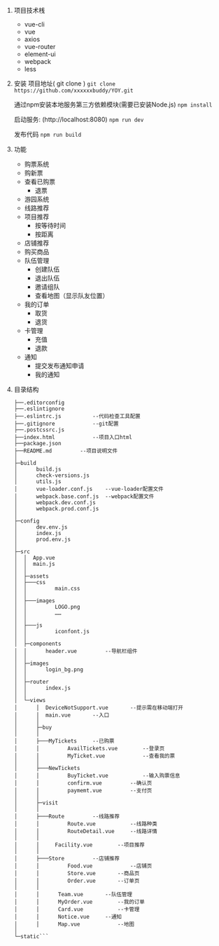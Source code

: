 1.	项目技术桟
	- vue-cli
	- vue
	- axios
	- vue-router
	- element-ui
	- webpack
	- less
2.	安装
    项目地址( git clone )
    `git clone https://github.com/xxxxxxbuddy/YOY.git`

    通过npm安装本地服务第三方依赖模块(需要已安装Node.js)
    `npm install`

    启动服务: (http://localhost:8080)
    `npm run dev`

    发布代码
    `npm run build`

3.	功能
	-	购票系统
	  -	购新票
	  -	查看已购票
	    -	退票
	-	游园系统
	  -	线路推荐
	  -	项目推荐
	    -	按等待时间
	    -	按距离
	  -	店铺推荐
	  -	购买商品
	  -	队伍管理
	    -	创建队伍
	    -	退出队伍
	    -	邀请组队
	    -	查看地图（显示队友位置）
	  -	我的订单
	    -	取货
	    -	退货
	  -	卡管理
	    -	充值
	    -	退款
	  -	通知
	    -	提交发布通知申请
	    -	我的通知

4. 目录结构

   ```├──.babelrc
   ├──.editorconfig
   ├──.eslintignore
   ├──.eslintrc.js  	 	--代码检查工具配置
   ├──.gitignore     		--git配置
   ├──.postcssrc.js
   ├──index.html     		--项目入口html	
   ├──package.json
   ├──README.md  	   	--项目说明文件
   │  
   ├─build
   │      build.js
   │      check-versions.js
   │      utils.js
   │      vue-loader.conf.js    --vue-loader配置文件
   │      webpack.base.conf.js  --webpack配置文件
   │      webpack.dev.conf.js
   │      webpack.prod.conf.js
   │      
   ├─config
   │      dev.env.js
   │      index.js
   │      prod.env.js
   │      
   ├─src
   │  │  App.vue
   │  │  main.js
   │  │  
   │  ├─assets
   │  ├───css
   │  │      	main.css
   │  │      
   │  ├───images
   │  │      	LOGO.png
   │  │      	……
   │  │      
   │  ├───js
   │  │      	iconfont.js
   │  │      
   │  ├─components
   │  │      header.vue 		--导航栏组件
   │  │      
   │  ├─images
   │  │      login_bg.png
   │  │      
   │  ├─router
   │  │      index.js
   │  │      
   │  └─views
   │      │  DeviceNotSupport.vue		--提示需在移动端打开
   │      │  main.vue		--入口
   │      │  
   │      ├─buy
   │      │  
   │      ├───MyTickets		--已购票
   │      │      	AvailTickets.vue		--登录页
   │      │      	MyTicket.vue			--查看我的票
   │      │  
   │      ├───NewTickets
   │      │      	BuyTicket.vue			--输入购票信息
   │      │      	confirm.vue			--确认页
   │      │      	paymemt.vue			--支付页
   │      │  
   │      ├─visit
   │      │  
   │      ├───Route			--线路推荐
   │      │      	Route.vue			--线路种类
   │      │      	RouteDetail.vue		--线路详情
   │      │  
   │      │  	Facility.vue		--项目推荐
   │      │  
   │      ├───Store			--店铺推荐
   │      │      	Food.vue			--店铺页
   │      │      	Store.vue		--商品页
   │      │      	Order.vue		--订单页
   │      │  
   │      │      Team.vue		--队伍管理
   │      │      MyOrder.vue		--我的订单
   │      │      Card.vue			--卡管理
   │      │      Notice.vue		--通知
   │      │      Map.vue			--地图
   │              
   └─static```
   ```


